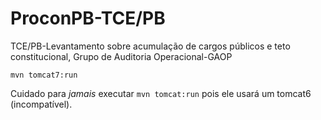# ProconPB-TCE/PB
TCE/PB-Levantamento sobre acumulação de cargos públicos e teto constitucional, Grupo de Auditoria Operacional-GAOP

```
mvn tomcat7:run
```
Cuidado para *jamais* executar `mvn tomcat:run` pois ele usará um tomcat6 (incompatível).
